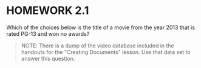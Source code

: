 # HOMEWORK 2.1

Which of the choices below is the title of a movie from the year 2013 that is rated PG-13 and won no awards?

> NOTE: There is a dump of the video database included in the handouts for the "Creating Documents" lesson. Use that data set to answer this question.